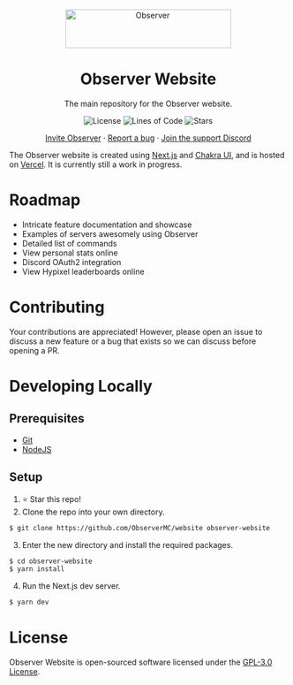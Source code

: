 <br />
<p align="center">
  <a href="https://invite.observer">
    <img src="https://raw.githubusercontent.com/ObserverMC/website/master/public/logo.svg" alt="Observer" width="300" height="70">
  </a>
</p>
  <h1 align="center">Observer Website</h1>

  <p align="center">
    The main repository for the Observer website.
    <br />
<p align="center">
  <img alt="License" src="https://img.shields.io/github/license/ObserverMC/website?color=blueviolet&style=for-the-badge">
  <img alt="Lines of Code" src="https://img.shields.io/tokei/lines/github/ObserverMC/website?color=blueviolet&style=for-the-badge">
  <img alt="Stars" src="https://img.shields.io/github/stars/ObserverMC/website?color=blueviolet&style=for-the-badge">
</p>

  <p align="center">
    <a href="https://invite.observer/invite">Invite Observer</a>
    ·
    <a href="https://github.com/ObserverMC/website/issues">Report a bug</a>
    ·
        <a href="https://invite.observer/discord">Join the support Discord</a>
  </p>

The Observer website is created using [Next.js](https://nextjs.org) and [Chakra UI](https://chakra-ui.com), and is hosted on [Vercel](https://vercel.com). It is currently still a work in progress.

# Roadmap

- Intricate feature documentation and showcase
- Examples of servers awesomely using Observer
- Detailed list of commands
- View personal stats online
- Discord OAuth2 integration
- View Hypixel leaderboards online

# Contributing

Your contributions are appreciated! However, please open an issue to discuss a new feature or a bug that exists so we can discuss before opening a PR.

# Developing Locally

## Prerequisites

-  [Git](https://git-scm.com/downloads)
-  [NodeJS](https://nodejs.org/en/)

## Setup

1. ⭐ Star this repo!
2. Clone the repo into your own directory.

```bash
$ git clone https://github.com/ObserverMC/website observer-website
```

3. Enter the new directory and install the required packages.

```bash
$ cd observer-website
$ yarn install
```

4. Run the Next.js dev server.

```bash
$ yarn dev
```

# License

Observer Website is open-sourced software licensed under the [GPL-3.0 License](https://github.com/ObserverMC/website/blob/master/LICENSE).
